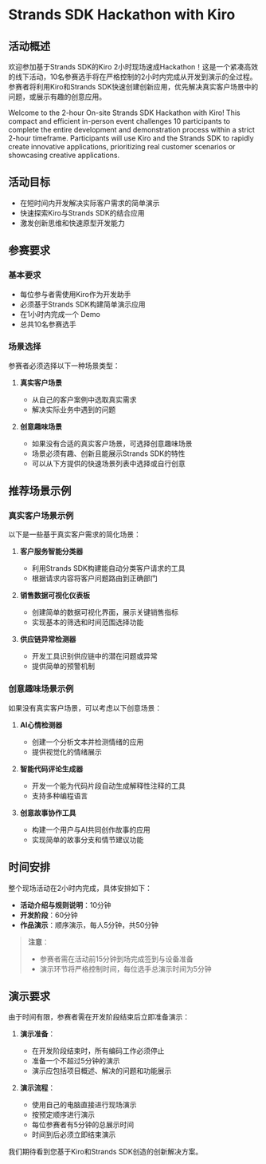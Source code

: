# Strands SDK Hackathon with Kiro

## 活动概述

欢迎参加基于Strands SDK的Kiro 2小时现场速成Hackathon！这是一个紧凑高效的线下活动，10名参赛选手将在严格控制的2小时内完成从开发到演示的全过程。参赛者将利用Kiro和Strands SDK快速创建创新应用，优先解决真实客户场景中的问题，或展示有趣的创意应用。

Welcome to the 2-hour On-site Strands SDK Hackathon with Kiro! This compact and efficient in-person event challenges 10 participants to complete the entire development and demonstration process within a strict 2-hour timeframe. Participants will use Kiro and the Strands SDK to rapidly create innovative applications, prioritizing real customer scenarios or showcasing creative applications.

## 活动目标
- 在短时间内开发解决实际客户需求的简单演示
- 快速探索Kiro与Strands SDK的结合应用
- 激发创新思维和快速原型开发能力

## 参赛要求

### 基本要求
- 每位参与者需使用Kiro作为开发助手
- 必须基于Strands SDK构建简单演示应用
- 在1小时内完成一个 Demo
- 总共10名参赛选手

### 场景选择
参赛者必须选择以下一种场景类型：

1. **真实客户场景**
   - 从自己的客户案例中选取真实需求
   - 解决实际业务中遇到的问题

2. **创意趣味场景**
   - 如果没有合适的真实客户场景，可选择创意趣味场景
   - 场景必须有趣、创新且能展示Strands SDK的特性
   - 可以从下方提供的快速场景列表中选择或自行创意

## 推荐场景示例

### 真实客户场景示例
以下是一些基于真实客户需求的简化场景：

1. **客户服务智能分类器**
   - 利用Strands SDK构建能自动分类客户请求的工具
   - 根据请求内容将客户问题路由到正确部门

2. **销售数据可视化仪表板**
   - 创建简单的数据可视化界面，展示关键销售指标
   - 实现基本的筛选和时间范围选择功能

3. **供应链异常检测器**
   - 开发工具识别供应链中的潜在问题或异常
   - 提供简单的预警机制

### 创意趣味场景示例
如果没有真实客户场景，可以考虑以下创意场景：

1. **AI心情检测器**
   - 创建一个分析文本并检测情绪的应用
   - 提供视觉化的情绪展示

2. **智能代码评论生成器**
   - 开发一个能为代码片段自动生成解释性注释的工具
   - 支持多种编程语言

3. **创意故事协作工具**
   - 构建一个用户与AI共同创作故事的应用
   - 实现简单的故事分支和情节建议功能

## 时间安排

整个现场活动在2小时内完成，具体安排如下：

- **活动介绍与规则说明**：10分钟
- **开发阶段**：60分钟
- **作品演示**：顺序演示，每人5分钟，共50分钟

> **注意**：
> - 参赛者需在活动前15分钟到场完成签到与设备准备
> - 演示环节将严格控制时间，每位选手总演示时间为5分钟

## 演示要求

由于时间有限，参赛者需在开发阶段结束后立即准备演示：

1. **演示准备**：
   - 在开发阶段结束时，所有编码工作必须停止
   - 准备一个不超过5分钟的演示
   - 演示应包括项目概述、解决的问题和功能展示

2. **演示流程**：
   - 使用自己的电脑直接进行现场演示
   - 按预定顺序进行演示
   - 每位参赛者有5分钟的总展示时间
   - 时间到后必须立即结束演示

我们期待看到您基于Kiro和Strands SDK创造的创新解决方案。
